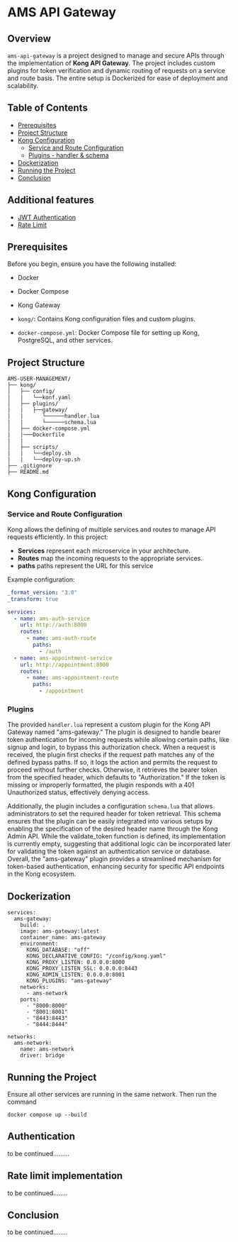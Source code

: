 # AMS API Gateway

## Overview

`ams-api-gateway` is a project designed to manage and secure APIs through the implementation of **Kong API Gateway**. The project includes custom plugins for token verification and dynamic routing of requests on a service and route basis. The entire setup is Dockerized for ease of deployment and scalability.

## Table of Contents

- [Prerequisites](#prerequisites)
- [Project Structure](#project-structure)
- [Kong Configuration](#kong-configuration)
  - [Service and Route Configuration](#service-and-route-configuration)
  - [Plugins - handler & schema](#plugins)
- [Dockerization](#dockerization)
- [Running the Project](#running-the-project)
- [Conclusion](#conclusion)

## Additional features
- [JWT Authentication](#authentication)
- [Rate Limit](#rate-limit-implementation)

## Prerequisites

Before you begin, ensure you have the following installed:

- Docker
- Docker Compose
- Kong Gateway


- `kong/`: Contains Kong configuration files and custom plugins.
- `docker-compose.yml`: Docker Compose file for setting up Kong, PostgreSQL, and other services.

## Project Structure
```
AMS-USER-MANAGEMENT/
├── kong/
│   ├── config/
|   |   └──konf.yaml
│   ├── plugins/
|   |   ├──gateway/
|   |      └──────handler.lua
|   |      └──────schema.lua
│   ├── docker-compose.yml
|   |───Dockerfile
|   |
│   ├── scripts/
|   |   └──deploy.sh
|   |   └──deploy-up.sh
├── .gitignore
├── README.md
```


## Kong Configuration

### Service and Route Configuration

Kong allows the defining of multiple services and routes to manage API requests efficiently. In this project:

- **Services** represent each microservice in your architecture.
- **Routes** map the incoming requests to the appropriate services.
- **paths** paths represent the URL for this service

Example configuration:

```yaml
_format_version: "3.0"
_transform: true

services:
  - name: ams-auth-service
    url: http://auth:8000
    routes:
      - name: ams-auth-route
        paths:
          - /auth
  - name: ams-appointment-service
    url: http://appointment:8000
    routes:
      - name: ams-appointment-route
        paths:
          - /appointment
```

### Plugins
The provided ```handler.lua``` represent a custom plugin for the Kong API Gateway named "ams-gateway." The plugin is designed to handle bearer token authentication for incoming requests while allowing certain paths, like signup and login, to bypass this authorization check. When a request is received, the plugin first checks if the request path matches any of the defined bypass paths. If so, it logs the action and permits the request to proceed without further checks.
Otherwise, it retrieves the bearer token from the specified header, which defaults to "Authorization." If the token is missing or improperly formatted, the plugin responds with a 401 Unauthorized status, effectively denying access.

Additionally, the plugin includes a configuration ```schema.lua``` that allows administrators to set the required header for token retrieval. This schema ensures that the plugin can be easily integrated into various setups by enabling the specification of the desired header name through the Kong Admin API. 
While the validate_token function is defined, its implementation is currently empty, suggesting that additional logic can be incorporated later for validating the token against an authentication service or database. Overall, the "ams-gateway" plugin provides a streamlined mechanism for token-based authentication, enhancing security for specific API endpoints in the Kong ecosystem.

## Dockerization
```
services:
  ams-gateway:
    build: .
    image: ams-gateway:latest
    container_name: ams-gateway
    environment:
      KONG_DATABASE: "off"
      KONG_DECLARATIVE_CONFIG: "/config/kong.yaml"
      KONG_PROXY_LISTEN: 0.0.0.0:8000
      KONG_PROXY_LISTEN_SSL: 0.0.0.0:8443
      KONG_ADMIN_LISTEN: 0.0.0.0:8001
      KONG_PLUGINS: "ams-gateway"
    networks:
      - ams-network
    ports:
      - "8000:8000"
      - "8001:8001"
      - "8443:8443"
      - "8444:8444"

networks:
  ams-network:
    name: ams-network
    driver: bridge

```

## Running the Project
Ensure all other services are running in the same network. Then run the command
```
docker compose up --build
```

## Authentication
to be continued.........

## Rate limit implementation
to be continued........

## Conclusion
to be continued........
